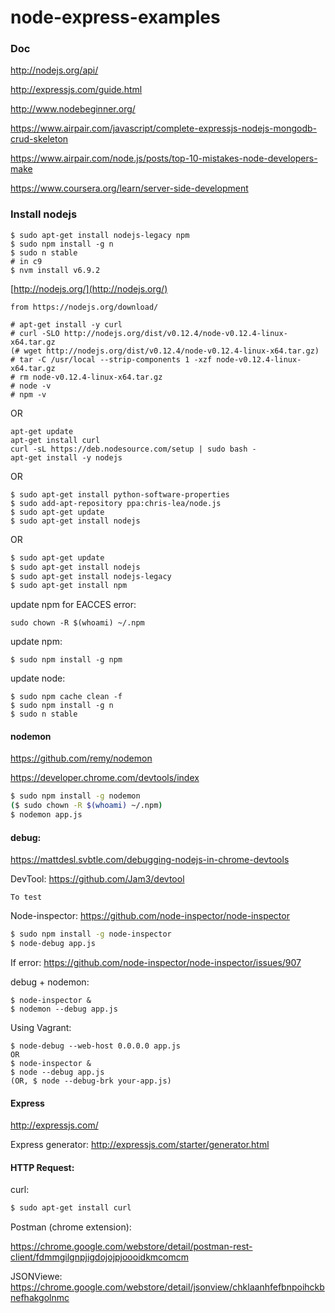 node-express-examples
=====================
### Doc

http://nodejs.org/api/

http://expressjs.com/guide.html

http://www.nodebeginner.org/

https://www.airpair.com/javascript/complete-expressjs-nodejs-mongodb-crud-skeleton

https://www.airpair.com/node.js/posts/top-10-mistakes-node-developers-make

https://www.coursera.org/learn/server-side-development


### Install nodejs

```
$ sudo apt-get install nodejs-legacy npm
$ sudo npm install -g n
$ sudo n stable
# in c9
$ nvm install v6.9.2
```

[http://nodejs.org/](http://nodejs.org/)

```
from https://nodejs.org/download/

# apt-get install -y curl
# curl -SLO http://nodejs.org/dist/v0.12.4/node-v0.12.4-linux-x64.tar.gz
(# wget http://nodejs.org/dist/v0.12.4/node-v0.12.4-linux-x64.tar.gz)
# tar -C /usr/local --strip-components 1 -xzf node-v0.12.4-linux-x64.tar.gz
# rm node-v0.12.4-linux-x64.tar.gz
# node -v
# npm -v
```
OR
```
apt-get update
apt-get install curl
curl -sL https://deb.nodesource.com/setup | sudo bash -
apt-get install -y nodejs
```
OR
```
$ sudo apt-get install python-software-properties
$ sudo add-apt-repository ppa:chris-lea/node.js  
$ sudo apt-get update
$ sudo apt-get install nodejs
```
OR
```bash
$ sudo apt-get update  
$ sudo apt-get install nodejs  
$ sudo apt-get install nodejs-legacy
$ sudo apt-get install npm
```
update npm for EACCES error:
```
sudo chown -R $(whoami) ~/.npm
```

update npm:
```
$ sudo npm install -g npm
```

update node:
```
$ sudo npm cache clean -f
$ sudo npm install -g n
$ sudo n stable
```

#### nodemon

https://github.com/remy/nodemon

https://developer.chrome.com/devtools/index

```bash
$ sudo npm install -g nodemon
($ sudo chown -R $(whoami) ~/.npm)
$ nodemon app.js
``` 
#### debug:
https://mattdesl.svbtle.com/debugging-nodejs-in-chrome-devtools

DevTool:
https://github.com/Jam3/devtool
```
To test
```
Node-inspector:
https://github.com/node-inspector/node-inspector

```bash
$ sudo npm install -g node-inspector
$ node-debug app.js
```
If error: https://github.com/node-inspector/node-inspector/issues/907

debug + nodemon:
```
$ node-inspector &
$ nodemon --debug app.js
```
Using Vagrant:
```
$ node-debug --web-host 0.0.0.0 app.js 
OR
$ node-inspector &
$ node --debug app.js
(OR, $ node --debug-brk your-app.js)
```

#### Express
http://expressjs.com/

Express generator: http://expressjs.com/starter/generator.html

#### HTTP Request:

curl:

```bash
$ sudo apt-get install curl
```

Postman (chrome extension):

https://chrome.google.com/webstore/detail/postman-rest-client/fdmmgilgnpjigdojojpjoooidkmcomcm

JSONViewe: https://chrome.google.com/webstore/detail/jsonview/chklaanhfefbnpoihckbnefhakgolnmc
